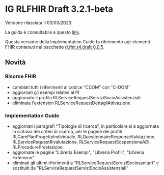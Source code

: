 # IG RLFHIR Draft 3.2.1-beta

Versione rilasciata il 03/03/2023. 

La guida è consultabile a questo [link](https://simplifier.net/guide/ig-rlfhir-draft?version=3.2.1-beta).

Questa versione della Implementation Guide fa riferimento agli elementi FHIR contenuti nel pacchetto [rl.fhir.r4.draft 0.0.5](https://simplifier.net/packages/rl.fhir.r4.draft/0.0.5).

## Novità
### Risorse FHIR
- cambiati tutti i riferimenti al codice "CDOM" con "C-DOM"
- aggiornati gli esempi relativi al PI
- aggiornato il profilo RLServiceRequestServiziSocioAssistenziali
- eliminata l'extension RLServiceRequestDettagliAttivazione 

### Implementation Guide
- aggiornati i paragrafi "Tipologie di ricerca", in particolare si è aggiornata la sintassi dei criteri di ricerca, per le pagine dei profili RLCarePlanProgettoIndividuale, RLQuestionnaireResponseValutazione, RLServiceRequestRivalutazione, RLServiceRequestSospensioneADI, RLProcedurePrestazione
- aggiornate le pagine "Libreria Esempi", "Libreria Profili", "Libreria Extension"
- eliminati gli ultimi riferimenti a "RLServiceRequestServiziSociosanitari" e sostituiti da "RLServiceRequestServiziSocioAssistenziali"